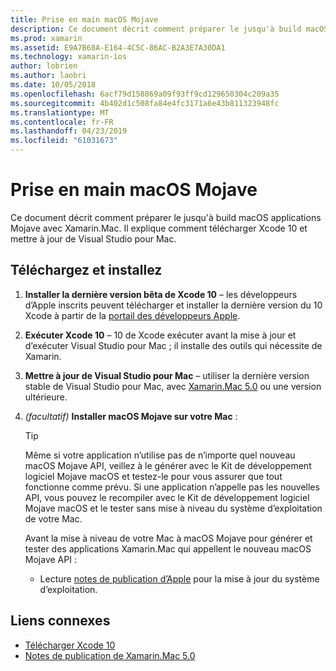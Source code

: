 ```yaml
---
title: Prise en main macOS Mojave
description: Ce document décrit comment préparer le jusqu'à build macOS applications Mojave avec Xamarin.Mac. Il explique comment télécharger Xcode 10 et mettre à jour de Visual Studio pour Mac.
ms.prod: xamarin
ms.assetid: E9A7B68A-E164-4C5C-86AC-B2A3E7A30DA1
ms.technology: xamarin-ios
author: lobrien
ms.author: laobri
ms.date: 10/05/2018
ms.openlocfilehash: 6acf79d158869a09f93ff9cd129650304c209a35
ms.sourcegitcommit: 4b402d1c508fa84e4fc3171a6e43b811323948fc
ms.translationtype: MT
ms.contentlocale: fr-FR
ms.lasthandoff: 04/23/2019
ms.locfileid: "61031673"
---
```

# <a name="get-started-with-macos-mojave"></a>Prise en main macOS Mojave

Ce document décrit comment préparer le jusqu'à build macOS applications Mojave avec Xamarin.Mac. Il explique comment télécharger Xcode 10 et mettre à jour de Visual Studio pour Mac.

## <a name="download-and-install"></a>Téléchargez et installez

1. **Installer la dernière version bêta de Xcode 10** – les développeurs d’Apple inscrits peuvent télécharger et installer la dernière version du 10 Xcode à partir de la [portail des développeurs Apple](https://developer.apple.com/download/).

2. **Exécuter Xcode 10** – 10 de Xcode exécuter avant la mise à jour et d’exécuter Visual Studio pour Mac ; il installe des outils qui nécessite de Xamarin.

3. **Mettre à jour de Visual Studio pour Mac** – utiliser la dernière version stable de Visual Studio pour Mac, avec [Xamarin.Mac 5.0](https://developer.xamarin.com/releases/mac/xamarin.mac_5/xamarin.mac_5.0/) ou une version ultérieure.

4. _(facultatif)_  **Installer macOS Mojave sur votre Mac** :

   > [!TIP]
   > Même si votre application n’utilise pas de n’importe quel nouveau macOS Mojave API, veillez à le générer avec le Kit de développement logiciel Mojave macOS et testez-le pour vous assurer que tout fonctionne comme prévu. Si une application n’appelle pas les nouvelles API, vous pouvez le recompiler avec le Kit de développement logiciel Mojave macOS et le tester sans mise à niveau du système d’exploitation de votre Mac.
   >
   > Avant la mise à niveau de votre Mac à macOS Mojave pour générer et tester des applications Xamarin.Mac qui appellent le nouveau macOS Mojave API :
   >
   > - Lecture [notes de publication d’Apple](https://developer.apple.com/download/) pour la mise à jour du système d’exploitation.

## <a name="related-links"></a>Liens connexes

- [Télécharger Xcode 10](https://developer.apple.com/download/)
- [Notes de publication de Xamarin.Mac 5.0](https://docs.microsoft.com/xamarin/mac/release-notes/5/5.0/)
